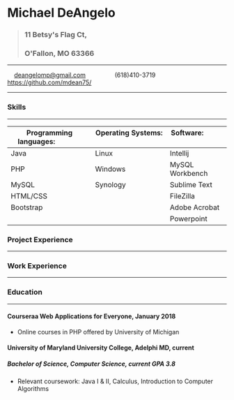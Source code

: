 # Michael DeAngelo
>### 11 Betsy's Flag Ct,
>### O'Fallon, MO  63366

***
&nbsp; &nbsp; deangelomp@gmail.com &nbsp; &nbsp; &nbsp; &nbsp; &nbsp; &nbsp; &nbsp; &nbsp; (618)410-3719 &nbsp; &nbsp; &nbsp; &nbsp; &nbsp;  &nbsp; &nbsp; &nbsp; https://github.com/mdean75/ &nbsp; &nbsp; &nbsp;
***

### Skills
***


| Programming languages:  &nbsp; &nbsp; &nbsp; &nbsp; &nbsp; &nbsp; &nbsp; | Operating Systems: &nbsp; &nbsp; &nbsp; &nbsp; &nbsp; &nbsp; &nbsp; &nbsp; &nbsp; &nbsp; | Software: &nbsp; &nbsp; &nbsp; &nbsp; &nbsp; &nbsp; &nbsp; &nbsp; &nbsp; &nbsp; |
| ------------- | ------------- | ------------- |
| Java  | Linux  | Intellij  |
| PHP  | Windows  | MySQL Workbench |
| MySQL | Synology | Sublime Text |
| HTML/CSS |  | FileZilla |
| Bootstrap |  | Adobe Acrobat |
|  |  | Powerpoint |

### Project Experience
***

### Work Experience
***

### Education
***

#### Courseraa Web Applications for Everyone, January 2018
 * Online courses in PHP offered by University of Michigan

#### University of Maryland University College, Adelphi MD, current 
##### _Bachelor of Science, Computer Science, current GPA 3.8_
 * Relevant coursework: Java I & II, Calculus, Introduction to Computer Algorithms
